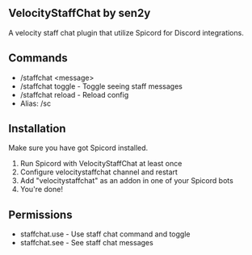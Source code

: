 ## VelocityStaffChat by sen2y

A velocity staff chat plugin that utilize Spicord for Discord integrations.

## Commands

- /staffchat \<message>
- /staffchat toggle - Toggle seeing staff messages
- /staffchat reload - Reload config
- Alias: /sc

## Installation

Make sure you have got Spicord installed.

1. Run Spicord with VelocityStaffChat at least once
2. Configure velocitystaffchat channel and restart
3. Add "velocitystaffchat" as an addon in one of your Spicord bots
4. You're done!

## Permissions

- staffchat.use - Use staff chat command and toggle
- staffchat.see - See staff chat messages
